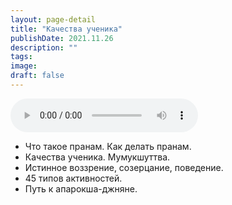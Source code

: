```yaml
---
layout: page-detail
title: "Качества ученика"
publishDate: 2021.11.26
description: ""
tags:
image:
draft: false
---
```


<audio title="2021.11.26 - Качества ученика.mp3" src="/upload/iblock/485/48582649629bccaae1e45cea879caba5.mp3" controls=""></audio>

* Что такое пранам. Как делать пранам.
* Качества ученика. Мумукшуттва.
* Истинное воззрение, созерцание, поведение.
* 45 типов активностей.
* Путь к апарокша-джняне.

  
